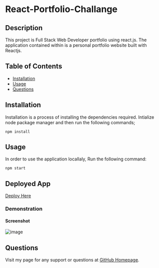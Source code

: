 # React-Portfolio-Challange

## Description

  This project is Full Stack Web Developer portfolio using react.js.
  The application contained within is a personal portfolio website built with Reactjs.

## Table of Contents

* [Installation](##Installation)
* [Usage](##Usage)
* [Questions](##Questions)
  
## Installation

Installation is a process of installing the dependencies required.
Intialize node package manager and then run the following commands;  
```script
npm install
```  


## Usage

 In order to use the application locallaly, Run the following command:  
```script
npm start
```  

## Deployed App
[Deploy Here](https://shivatagh.github.io/React-Portfolio-Challange/)

### Demonstration

#### Screenshot
![image](https://github.com/ShivaTagh/React-Portfolio-Challange/assets/127795324/670e0668-7b2f-470b-8667-f22003c92bbd)

## Questions  

Visit my page for any support or questions at [GitHub Homepage](https://github.com/ShivaTagh).
  

